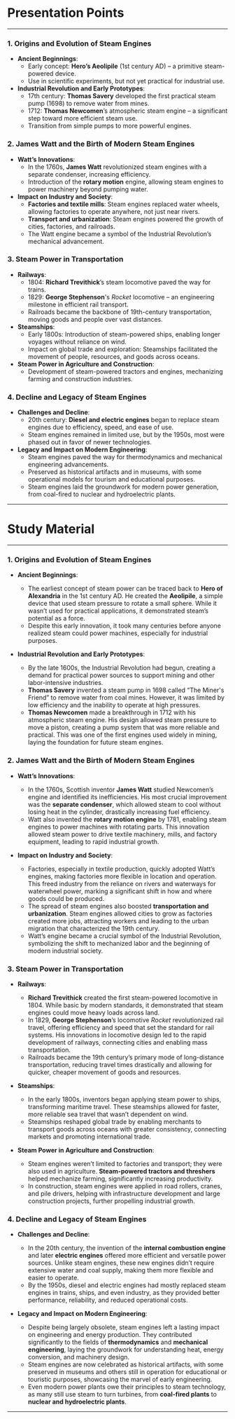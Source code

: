 # Presentation Points

---

### **1. Origins and Evolution of Steam Engines**
   - **Ancient Beginnings**:
      - Early concept: **Hero’s Aeolipile** (1st century AD) – a primitive steam-powered device.
      - Use in scientific experiments, but not yet practical for industrial use.
   - **Industrial Revolution and Early Prototypes**:
      - 17th century: **Thomas Savery** developed the first practical steam pump (1698) to remove water from mines.
      - 1712: **Thomas Newcomen**’s atmospheric steam engine – a significant step toward more efficient steam use.
      - Transition from simple pumps to more powerful engines.

### **2. James Watt and the Birth of Modern Steam Engines**
   - **Watt’s Innovations**:
      - In the 1760s, **James Watt** revolutionized steam engines with a separate condenser, increasing efficiency.
      - Introduction of the **rotary motion** engine, allowing steam engines to power machinery beyond pumping water.
   - **Impact on Industry and Society**:
      - **Factories and textile mills**: Steam engines replaced water wheels, allowing factories to operate anywhere, not just near rivers.
      - **Transport and urbanization**: Steam engines powered the growth of cities, factories, and railroads.
      - The Watt engine became a symbol of the Industrial Revolution’s mechanical advancement.

### **3. Steam Power in Transportation**
   - **Railways**:
      - 1804: **Richard Trevithick**’s steam locomotive paved the way for trains.
      - 1829: **George Stephenson**'s *Rocket* locomotive – an engineering milestone in efficient rail transport.
      - Railroads became the backbone of 19th-century transportation, moving goods and people over vast distances.
   - **Steamships**:
      - Early 1800s: Introduction of steam-powered ships, enabling longer voyages without reliance on wind.
      - Impact on global trade and exploration: Steamships facilitated the movement of people, resources, and goods across oceans.
   - **Steam Power in Agriculture and Construction**:
      - Development of steam-powered tractors and engines, mechanizing farming and construction industries.

### **4. Decline and Legacy of Steam Engines**
   - **Challenges and Decline**:
      - 20th century: **Diesel and electric engines** began to replace steam engines due to efficiency, speed, and ease of use.
      - Steam engines remained in limited use, but by the 1950s, most were phased out in favor of newer technologies.
   - **Legacy and Impact on Modern Engineering**:
      - Steam engines paved the way for thermodynamics and mechanical engineering advancements.
      - Preserved as historical artifacts and in museums, with some operational models for tourism and educational purposes.
      - Steam engines laid the groundwork for modern power generation, from coal-fired to nuclear and hydroelectric plants.

---


# Study Material

---

### **1. Origins and Evolution of Steam Engines**
   - **Ancient Beginnings**:
      - The earliest concept of steam power can be traced back to **Hero of Alexandria** in the 1st century AD. He created the **Aeolipile**, a simple device that used steam pressure to rotate a small sphere. While it wasn’t used for practical applications, it demonstrated steam’s potential as a force.
      - Despite this early innovation, it took many centuries before anyone realized steam could power machines, especially for industrial purposes.

   - **Industrial Revolution and Early Prototypes**:
      - By the late 1600s, the Industrial Revolution had begun, creating a demand for practical power sources to support mining and other labor-intensive industries.
      - **Thomas Savery** invented a steam pump in 1698 called “The Miner's Friend” to remove water from coal mines. However, it was limited by low efficiency and the inability to operate at high pressures.
      - **Thomas Newcomen** made a breakthrough in 1712 with his atmospheric steam engine. His design allowed steam pressure to move a piston, creating a pump system that was more reliable and practical. This was one of the first engines used widely in mining, laying the foundation for future steam engines.

### **2. James Watt and the Birth of Modern Steam Engines**
   - **Watt’s Innovations**:
      - In the 1760s, Scottish inventor **James Watt** studied Newcomen’s engine and identified its inefficiencies. His most crucial improvement was the **separate condenser**, which allowed steam to cool without losing heat in the cylinder, drastically increasing fuel efficiency.
      - Watt also invented the **rotary motion engine** by 1781, enabling steam engines to power machines with rotating parts. This innovation allowed steam power to drive textile machinery, mills, and factory equipment, leading to rapid industrial growth.

   - **Impact on Industry and Society**:
      - Factories, especially in textile production, quickly adopted Watt’s engines, making factories more flexible in location and operation. This freed industry from the reliance on rivers and waterways for waterwheel power, marking a significant shift in how and where goods could be produced.
      - The spread of steam engines also boosted **transportation and urbanization**. Steam engines allowed cities to grow as factories created more jobs, attracting workers and leading to the urban migration that characterized the 19th century.
      - Watt’s engine became a crucial symbol of the Industrial Revolution, symbolizing the shift to mechanized labor and the beginning of modern industrial society.

### **3. Steam Power in Transportation**
   - **Railways**:
      - **Richard Trevithick** created the first steam-powered locomotive in 1804. While basic by modern standards, it demonstrated that steam engines could move heavy loads across land.
      - In 1829, **George Stephenson**’s locomotive *Rocket* revolutionized rail travel, offering efficiency and speed that set the standard for rail systems. His innovations in locomotive design led to the rapid development of railways, connecting cities and enabling mass transportation.
      - Railroads became the 19th century’s primary mode of long-distance transportation, reducing travel times drastically and allowing for quicker, cheaper movement of goods and resources.

   - **Steamships**:
      - In the early 1800s, inventors began applying steam power to ships, transforming maritime travel. These steamships allowed for faster, more reliable sea travel that wasn’t dependent on wind.
      - Steamships reshaped global trade by enabling merchants to transport goods across oceans with greater consistency, connecting markets and promoting international trade.
   
   - **Steam Power in Agriculture and Construction**:
      - Steam engines weren’t limited to factories and transport; they were also used in agriculture. **Steam-powered tractors and threshers** helped mechanize farming, significantly increasing productivity.
      - In construction, steam engines were applied in road rollers, cranes, and pile drivers, helping with infrastructure development and large construction projects, further propelling industrial growth.

### **4. Decline and Legacy of Steam Engines**
   - **Challenges and Decline**:
      - In the 20th century, the invention of the **internal combustion engine** and later **electric engines** offered more efficient and versatile power sources. Unlike steam engines, these new engines didn’t require extensive water and coal supply, making them more flexible and easier to operate.
      - By the 1950s, diesel and electric engines had mostly replaced steam engines in trains, ships, and even industry, as they provided better performance, reliability, and reduced operational costs.

   - **Legacy and Impact on Modern Engineering**:
      - Despite being largely obsolete, steam engines left a lasting impact on engineering and energy production. They contributed significantly to the fields of **thermodynamics** and **mechanical engineering**, laying the groundwork for understanding heat, energy conversion, and machinery design.
      - Steam engines are now celebrated as historical artifacts, with some preserved in museums and others still in operation for educational or touristic purposes, showcasing the marvel of early engineering.
      - Even modern power plants owe their principles to steam technology, as many still use steam to turn turbines, from **coal-fired plants** to **nuclear and hydroelectric plants**.

---
<!--stackedit_data:
eyJoaXN0b3J5IjpbNTA1NTQ3MjQ5XX0=
-->
